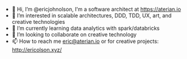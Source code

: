 - 👋 Hi, I’m @ericjohnolson, I'm a software architect at https://aterian.io
- 👀 I’m interested in scalable architectures, DDD, TDD, UX, art, and creative technologies
- 🌱 I’m currently learning data analytics with spark/databricks
- 💞️ I’m looking to collaborate on creative technology
- 📫 How to reach me eric@aterian.io or for creative projects: http://ericolson.xyz/

<!---
ericjohnolson/ericjohnolson is a ✨ special ✨ repository because its `README.md` (this file) appears on your GitHub profile.
You can click the Preview link to take a look at your changes.
--->
